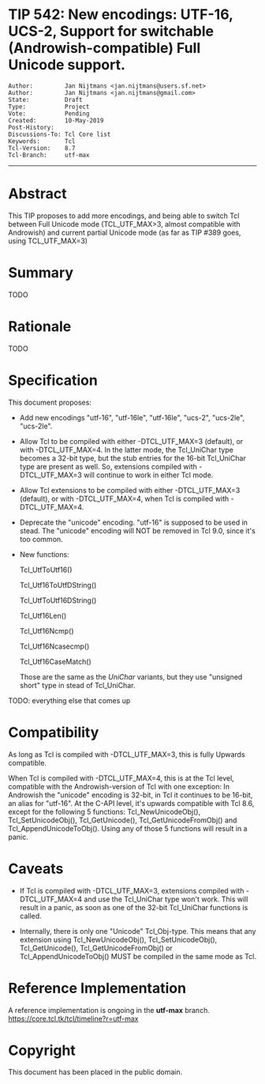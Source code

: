 # TIP 542: New encodings: UTF-16, UCS-2, Support for switchable (Androwish-compatible) Full Unicode support. 
	Author:         Jan Nijtmans <jan.nijtmans@users.sf.net>
	Author:         Jan Nijtmans <jan.nijtmans@gmail.com>
	State:          Draft
	Type:           Project
	Vote:           Pending
	Created:        10-May-2019
	Post-History:   
	Discussions-To: Tcl Core list
	Keywords:       Tcl
	Tcl-Version:    8.7
	Tcl-Branch:     utf-max
-----

# Abstract

This TIP proposes to add more encodings, and being able to switch Tcl
between Full Unicode mode (TCL\_UTF\_MAX>3, almost compatible with Androwish) and
current partial Unicode mode (as far as TIP #389 goes, using TCL\_UTF\_MAX=3) 

# Summary

TODO

# Rationale

TODO

# Specification

This document proposes:

 * Add new encodings "utf-16", "utf-16le", "utf-16le", "ucs-2", "ucs-2le", "ucs-2le".

 * Allow Tcl to be compiled with either -DTCL\_UTF\_MAX=3 (default), or with -DTCL\_UTF\_MAX=4.
   In the latter mode, the Tcl_UniChar type becomes a 32-bit type, but the stub entries for
   the 16-bit Tcl\_UniChar type are present as well. So, extensions compiled with -DTCL\_UTF\_MAX=3
   will continue to work in either Tcl mode.

 * Allow Tcl extensions to be compiled with either -DTCL\_UTF\_MAX=3 (default), or with -DTCL\_UTF\_MAX=4,
   when Tcl is compiled with -DTCL\_UTF\_MAX=4.

 * Deprecate the "unicode" encoding. "utf-16" is supposed to be used in stead. The "unicode" encoding
   will NOT be removed in Tcl 9.0, since it's too common.

 * New functions:

     Tcl\_UtfToUtf16()
     
     Tcl\_Utf16ToUtfDString()
     
     Tcl\_UtfToUtf16DString()
     
     Tcl\_Utf16Len()
     
     Tcl\_Utf16Ncmp()
     
     Tcl\_Utf16Ncasecmp()
     
     Tcl\_Utf16CaseMatch()

     Those are the same as the _UniChar_ variants, but they use "unsigned short" type in stead of Tcl\_UniChar. 

TODO: everything else that comes up

# Compatibility

As long as Tcl is compiled with -DTCL\_UTF\_MAX=3, this is fully Upwards compatible.

When Tcl is compiled with -DTCL\_UTF\_MAX=4, this is at the Tcl level, compatible with the Androwish-version
of Tcl with one exception: In Androwish the "unicode" encoding is 32-bit, in Tcl it
continues to be 16-bit, an alias for "utf-16". At the C-API level, it's upwards compatible with
Tcl 8.6, except for the following 5 functions: Tcl\_NewUnicodeObj(), Tcl\_SetUnicodeObj(),
Tcl\_GetUnicode(), Tcl\_GetUnicodeFromObj() and Tcl\_AppendUnicodeToObj(). Using any of those 5 functions
will result in a panic.

# Caveats

 * If Tcl is compiled with -DTCL\_UTF\_MAX=3, extensions compiled with -DTCL\_UTF\_MAX=4 and use the
   Tcl\_UniChar type won't work. This will result in a panic, as soon as one of the 32-bit
   Tcl\_UniChar functions is called.

 * Internally, there is only one "Unicode" Tcl\_Obj-type. This means that any extension using
   Tcl\_NewUnicodeObj(), Tcl\_SetUnicodeObj(), Tcl\_GetUnicode(), Tcl\_GetUnicodeFromObj() or Tcl\_AppendUnicodeToObj()
   MUST be compiled in the same mode as Tcl.

# Reference Implementation

A reference implementation is ongoing in  the **utf-max** branch.
<https://core.tcl.tk/tcl/timeline?r=utf-max>

# Copyright

This document has been placed in the public domain.
